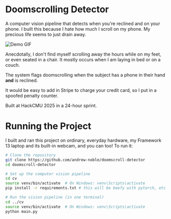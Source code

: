 # Doomscrolling Detector

A computer vision pipeline that detects when you're reclined and on your phone. I built this because I hate how much I scroll on my phone. My precious life seems to just drain away.

![Demo GIF](media/clip1.gif)

Anecdotally, I don't find myself scrolling away the hours while on my feet, or even seated in a chair. It mostly occurs when I am laying in bed or on a couch.

The system flags doomscrolling when the subject has a phone in their hand **and** is reclined.

It would be easy to add in Stripe to charge your credit card, so I put in a spoofed penalty counter.

Built at HackCMU 2025 in a 24-hour sprint.

# Running the Project

I built and ran this project on ordinary, everyday hardware, my Framework 13 laptop and its built-in webcam, and you can too! To run it:

```bash
# Clone the repository
git clone https://github.com/andrew-noble/doomscroll-detector
cd doomscroll-detector

# Set up the computer vision pipeline
cd cv
source venv/bin/activate  # On Windows: venv\Scripts\activate
pip install -r requirements.txt # this will be beefy with pytorch, etc

# Run the vision pipeline (in one terminal)
cd ../cv
source venv/bin/activate  # On Windows: venv\Scripts\activate
python main.py
```
